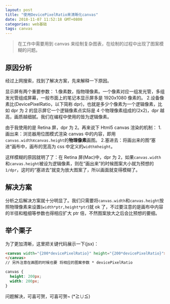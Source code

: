 ```yaml
---
layout: post
title: "使用DevicePixelRatio来清晰化canvas"
date: 2018-11-07 11:52:18 GMT+0800
categories: web基础
tags: canvas
---
```


> 在工作中需要用到 canvas 来绘制复杂图表，在绘制的过程中出现了图案模糊的问题。

## 原因分析

经过上网搜索，找到了解决方案，先来解释一下原因。

显示屏有两个重要参数： 1.像素数，指物理像素。一个像素对应一组发光管，多组发光管组成屏幕，一般市面上的笔记本显示屏多是 1920x1080 像素的。 2.设备像素比(DevicePixelRatio，以下简称 dpr)，也就是多少个像素为一个逻辑像素，比如 dpr 为 2 的显示屏它一个逻辑像素点实际是 4 个物理像素组成的(2x2)，dpr 越高，画质越细腻。我们在编程中使用的皆为逻辑像素。

由于我使用的是 Retina 屏，dpr 为 2。再来说下 Html5 canvas 渲染的机制： 1.画出来：浏览器用位图模式渲染 canvas 中的内容，即用`canvas.width`x`canvas.height`的**物理像素**画图。 2.塞进去：将画出来的图“塞进“画布中，画布的宽高为 css 中定义的`width`x`height`。

这样模糊的原因就明了了：在 Retina 屏(Mac)中，dpr 为 2，如果`canvas.width`和`canvas.height`被设为逻辑像素，则在“画出来”的时候图案大小就为预想的`1/dpr`，这时的“塞进去”就变为放大图案了，所以画面就变得模糊了。

## 解决方案

分析之后解决方案就十分明显了。我们只需要将`canvas.width`和`canvas.height`按照物理像素来设置(`width*ptr,height*ptr`)就 ok 了，不过要注意的是画布中内容的半径和粗细等参数也得相应扩大 ptr 倍，不然图案放大之后会比预想的要细。

## 举个栗子

为了更加清晰，这里把关键代码展示一下(jsx)：

```html
<canvas width="{200*devicePixelRatio}" height="{200*devicePixelRatio}">
</canvas>
// 另外注意在画图的时候也要 将相应的图案参数 * devicePixelRatio
```

```css
canvas {
  height: 200px;
  width: 200px;
}
```

问题解决，可喜可贺，可喜可贺~ (\*≧∪≦)
